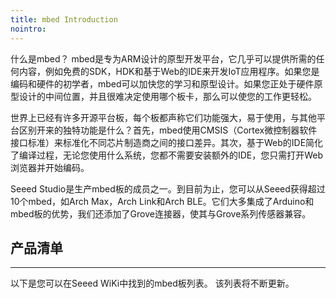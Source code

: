 ```yaml
---
title: mbed Introduction
nointro:
---
```


什么是mbed？ mbed是专为ARM设计的原型开发平台，它几乎可以提供所需的任何内容，例如免费的SDK，HDK和基于Web的IDE来开发IoT应用程序。如果您是编码和硬件的初学者，mbed可以加快您的学习和原型设计。如果您正处于硬件原型设计的中间位置，并且很难决定使用哪个板卡，那么可以使您的工作更轻松。

世界上已经有许多开源平台板，每个板都声称它们功能强大，易于使用，与其他平台区别开来的独特功能是什么？首先，mbed使用CMSIS（Cortex微控制器软件接口标准）来标准化不同芯片制造商之间的接口差异。其次，基于Web的IDE简化了编译过程，无论您使用什么系统，您都不需要安装额外的IDE，您只需打开Web浏览器并开始编码。

Seeed Studio是生产mbed板的成员之一。到目前为止，您可以从Seeed获得超过10个mbed，如Arch Max，Arch Link和Arch BLE。它们大多集成了Arduino和mbed板的优势，我们还添加了Grove连接器，使其与Grove系列传感器兼容。


## 产品清单
---

以下是您可以在Seeed WiKi中找到的mbed板列表。 该列表将不断更新。

